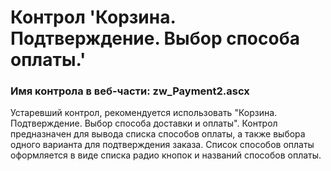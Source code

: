 ﻿---
description: 2.4.9.1
---
# Контрол 'Корзина. Подтверждение. Выбор способа оплаты.'
### Имя контрола в веб-части: zw_Payment2.ascx
Устаревший контрол, рекомендуется использовать "Корзина. Подтверждение. Выбор способа доставки и оплаты".
Контрол предназначен для вывода списка способов оплаты, а также выбора одного варианта для подтверждения заказа.
Список способов оплаты оформляется в виде списка радио кнопок и названий способов оплаты.
